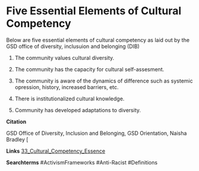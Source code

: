 # Five Essential Elements of Cultural Competency

Below are five essential elements of cultural competency as laid out by the GSD office of diversity, inclusuion and belonging (DIB)


1. The community values cultural diversity.
 
2. The community has the capacity for cultural self-assesment.

3. The community is aware of the dynamics of difference such as systemic opression, history, increased barriers, etc.

4. There is institutionalized cultural knowledge.

5. Community has developed adaptations to diversity. 

**Citation**

GSD Office of Diversity, Inclusion and Belonging, GSD Orientation, Naisha Bradley [

**Links**
[33_Cultural_Competency_Essence](33_Cultural_Competency_Essence.md)

**Searchterms**
#ActivismFrameworks 
#Anti-Racist 
#Definitions 

